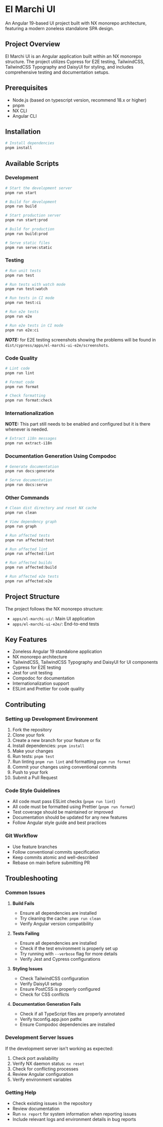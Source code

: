 # El Marchi UI

An Angular 19-based UI project built with NX monorepo architecture, featuring a modern zoneless standalone SPA design.

## Project Overview

El Marchi UI is an Angular application built within an NX monorepo structure. The project utilizes Cypress for E2E testing, TailwindCSS, TailwindCSS Typography and DaisyUI for styling, and includes comprehensive testing and documentation setups.

## Prerequisites

- Node.js (based on typescript version, recommend 18.x or higher)
- pnpm
- NX CLI
- Angular CLI

## Installation

```bash
# Install dependencies
pnpm install
```

## Available Scripts

### Development

```bash
# Start the development server
pnpm run start

# Build for development
pnpm run build

# Start production server
pnpm run start:prod

# Build for production
pnpm run build:prod

# Serve static files
pnpm run serve:static
```

### Testing

```bash
# Run unit tests
pnpm run test

# Run tests with watch mode
pnpm run test:watch

# Run tests in CI mode
pnpm run test:ci

# Run e2e tests
pnpm run e2e

# Run e2e tests in CI mode
pnpm run e2e:ci
```

***NOTE:*** for E2E testing screenshots showing the problems will be found in `dist/cypress/apps/el-marchi-ui-e2e/screenshots`.

### Code Quality

```bash
# Lint code
pnpm run lint

# Format code
pnpm run format

# Check formatting
pnpm run format:check
```

### Internationalization

**NOTE:** This part still needs to be enabled and configured but it is there whenever is needed.

```bash
# Extract i18n messages
pnpm run extract-i18n
```

### Documentation Generation Using Compodoc

```bash
# Generate documentation
pnpm run docs:generate

# Serve documentation
pnpm run docs:serve
```

### Other Commands

```bash
# Clean dist directory and reset NX cache
pnpm run clean

# View dependency graph
pnpm run graph

# Run affected tests
pnpm run affected:test

# Run affected lint
pnpm run affected:lint

# Run affected builds
pnpm run affected:build

# Run affected e2e tests
pnpm run affected:e2e
```

## Project Structure

The project follows the NX monorepo structure:

- `apps/el-marchi-ui/`: Main UI application
- `apps/el-marchi-ui-e2e/`: End-to-end tests

## Key Features

- Zoneless Angular 19 standalone application
- NX monorepo architecture
- TailwindCSS, TailwindCSS Typography and DaisyUI for UI components
- Cypress for E2E testing
- Jest for unit testing
- Compodoc for documentation
- Internationalization support
- ESLint and Prettier for code quality

## Contributing

### Setting up Development Environment

1. Fork the repository
2. Clone your fork
3. Create a new branch for your feature or fix
4. Install dependencies: `pnpm install`
5. Make your changes
6. Run tests: `pnpm test`
7. Run linting `pnpm run lint` and formatting `pnpm run format`
8. Commit your changes using conventional commits
9. Push to your fork
10. Submit a Pull Request

### Code Style Guidelines

- All code must pass ESLint checks (`pnpm run lint`)
- All code must be formatted using Prettier (`pnpm run format`)
- Test coverage should be maintained or improved
- Documentation should be updated for any new features
- Follow Angular style guide and best practices

### Git Workflow

- Use feature branches
- Follow conventional commits specification
- Keep commits atomic and well-described
- Rebase on main before submitting PR

## Troubleshooting

### Common Issues

1. **Build Fails**
   - Ensure all dependencies are installed
   - Try cleaning the cache: `pnpm run clean`
   - Verify Angular version compatibility

2. **Tests Failing**
   - Ensure all dependencies are installed
   - Check if the test environment is properly set up
   - Try running with `--verbose` flag for more details
   - Verify Jest and Cypress configurations

3. **Styling Issues**
   - Check TailwindCSS configuration
   - Verify DaisyUI setup
   - Ensure PostCSS is properly configured
   - Check for CSS conflicts

4. **Documentation Generation Fails**
   - Check if all TypeScript files are properly annotated
   - Verify tsconfig.app.json paths
   - Ensure Compodoc dependencies are installed

### Development Server Issues

If the development server isn't working as expected:

1. Check port availability
2. Verify NX daemon status: `nx reset`
3. Check for conflicting processes
4. Review Angular configuration
5. Verify environment variables

### Getting Help

- Check existing issues in the repository
- Review documentation
- Run `nx report` for system information when reporting issues
- Include relevant logs and environment details in bug reports
